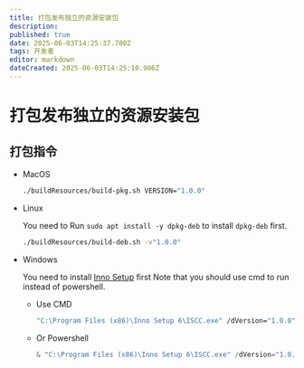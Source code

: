 ```yaml
---
title: 打包发布独立的资源安装包
description: 
published: true
date: 2025-06-03T14:25:37.700Z
tags: 开发者
editor: markdown
dateCreated: 2025-06-03T14:25:10.906Z
---
```


# 打包发布独立的资源安装包

## 打包指令

- MacOS

    ``` bash
    ./buildResources/build-pkg.sh VERSION="1.0.0"
    ```

- Linux

    You need to Run `sudo apt install -y dpkg-deb` to install `dpkg-deb` first.

    ``` bash
    ./buildResources/build-deb.sh -v"1.0.0"
    ```

- Windows

    You need to install [Inno Setup](https://jrsoftware.org/isinfo.php) first
    Note that you should use cmd to run instead of powershell.

    - Use CMD

        ``` bat
        "C:\Program Files (x86)\Inno Setup 6\ISCC.exe" /dVersion="1.0.0" "./buildResources/setup.iss"
        ```

    - Or Powershell

        ``` powershell
        & "C:\Program Files (x86)\Inno Setup 6\ISCC.exe" /dVersion="1.0.0" "./buildResources/setup.iss"
        ```